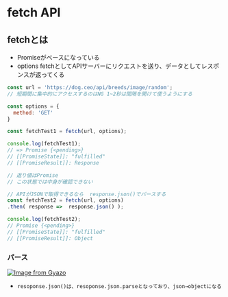 # fetch API

## fetchとは
- Promiseがベースになっている
- options fetchとしてAPIサーバーにリクエストを送り、データとしてレスポンスが返ってくる
```js
const url = 'https://dog.ceo/api/breeds/image/random';
// 短期間に集中的にアクセスするのはNG 1~2秒は間隔を開けて使うようにする

const options = {
  method: 'GET'
}

const fetchTest1 = fetch(url, options);

console.log(fetchTest1);
// => Promise {<pending>}
// [[PromiseState]]: "fulfilled"
// [[PromiseResult]]: Response

// 返り値はPromise
// この状態では中身が確認できない

// APIがJSONで取得できるなら  response.json()でパースする
const fetchTest2 = fetch(url, options)
.then( response =>  response.json() );

console.log(fetchTest2);
// Promise {<pending>}
// [[PromiseState]]: "fulfilled"
// [[PromiseResult]]: Object
```

### パース
[![Image from Gyazo](https://i.gyazo.com/bd29d0b7ab300b9a02172da59c4d197f.png)](https://gyazo.com/bd29d0b7ab300b9a02172da59c4d197f)
- `resoponse.json()は、resoponse.json.parseとなっており、json→objectになる`
